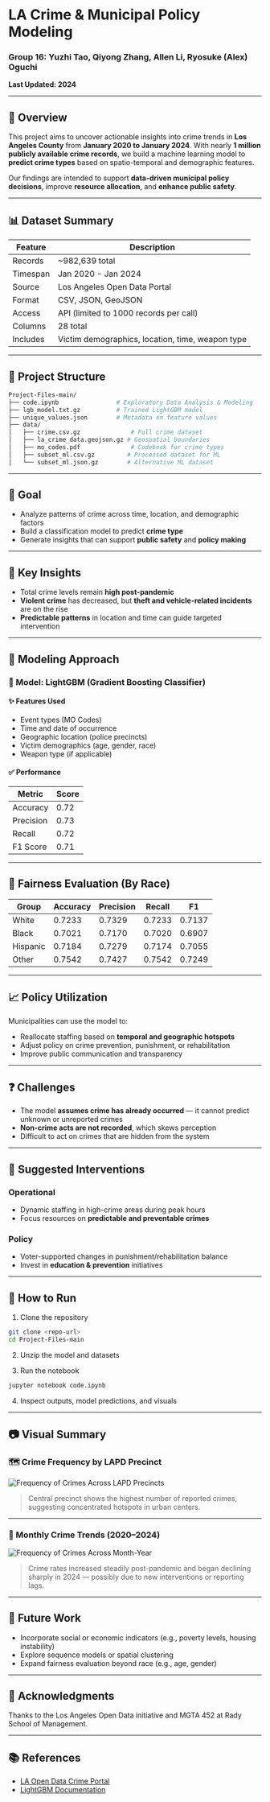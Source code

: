 # LA Crime & Municipal Policy Modeling

### Group 16: Yuzhi Tao, Qiyong Zhang, Allen Li, Ryosuke (Alex) Oguchi

**Last Updated: 2024**

---

## 🔎 Overview

This project aims to uncover actionable insights into crime trends in **Los Angeles County** from **January 2020 to January 2024**. With nearly **1 million publicly available crime records**, we build a machine learning model to **predict crime types** based on spatio-temporal and demographic features.

Our findings are intended to support **data-driven municipal policy decisions**, improve **resource allocation**, and **enhance public safety**.

---

## 📊 Dataset Summary

| Feature  | Description                                      |
| -------- | ------------------------------------------------ |
| Records  | ~982,639 total                                  |
| Timespan | Jan 2020 - Jan 2024                              |
| Source   | Los Angeles Open Data Portal                     |
| Format   | CSV, JSON, GeoJSON                               |
| Access   | API (limited to 1000 records per call)           |
| Columns  | 28 total                                         |
| Includes | Victim demographics, location, time, weapon type |

---

## 📅 Project Structure

```bash
Project-Files-main/
├── code.ipynb                # Exploratory Data Analysis & Modeling
├── lgb_model.txt.gz          # Trained LightGBM model
├── unique_values.json        # Metadata on feature values
├── data/
│   ├── crime.csv.gz              # Full crime dataset
│   ├── la_crime_data.geojson.gz # Geospatial boundaries
│   ├── mo_codes.pdf              # Codebook for crime types
│   ├── subset_ml.csv.gz         # Processed dataset for ML
│   └── subset_ml.json.gz        # Alternative ML dataset
```

---

## 🔢 Goal

- Analyze patterns of crime across time, location, and demographic factors
- Build a classification model to predict **crime type**
- Generate insights that can support **public safety** and **policy making**

---

## 📝 Key Insights

- Total crime levels remain **high post-pandemic**
- **Violent crime** has decreased, but **theft and vehicle-related incidents** are on the rise
- **Predictable patterns** in location and time can guide targeted intervention

---

## 🎯 Modeling Approach

### 🔌 Model: LightGBM (Gradient Boosting Classifier)

#### ✨ Features Used

- Event types (MO Codes)
- Time and date of occurrence
- Geographic location (police precincts)
- Victim demographics (age, gender, race)
- Weapon type (if applicable)

#### ✅ Performance

| Metric    | Score |
| --------- | ----- |
| Accuracy  | 0.72  |
| Precision | 0.73  |
| Recall    | 0.72  |
| F1 Score  | 0.71  |

---

## 🧡 Fairness Evaluation (By Race)

| Group    | Accuracy | Precision | Recall | F1     |
| -------- | -------- | --------- | ------ | ------ |
| White    | 0.7233   | 0.7329    | 0.7233 | 0.7137 |
| Black    | 0.7021   | 0.7170    | 0.7020 | 0.6907 |
| Hispanic | 0.7184   | 0.7279    | 0.7174 | 0.7055 |
| Other    | 0.7542   | 0.7427    | 0.7542 | 0.7249 |

---

## 📈 Policy Utilization

Municipalities can use the model to:

- Reallocate staffing based on **temporal and geographic hotspots**
- Adjust policy on crime prevention, punishment, or rehabilitation
- Improve public communication and transparency

---

## ❓ Challenges

- The model **assumes crime has already occurred** — it cannot predict unknown or unreported crimes
- **Non-crime acts are not recorded**, which skews perception
- Difficult to act on crimes that are hidden from the system

---

## 🧰 Suggested Interventions

### Operational

- Dynamic staffing in high-crime areas during peak hours
- Focus resources on **predictable and preventable crimes**

### Policy

- Voter-supported changes in punishment/rehabilitation balance
- Invest in **education & prevention** initiatives

---

## 📁 How to Run

1. Clone the repository

```bash
git clone <repo-url>
cd Project-Files-main
```

2. Unzip the model and datasets

3. Run the notebook

```bash
jupyter notebook code.ipynb
```

4. Inspect outputs, model predictions, and visuals

---

## 📷 Visual Summary

### 🗺️ Crime Frequency by LAPD Precinct

![Frequency of Crimes Across LAPD Precincts](images/freq.png)

> Central precinct shows the highest number of reported crimes, suggesting concentrated hotspots in urban centers.

---

### 📆 Monthly Crime Trends (2020–2024)

![Frequency of Crimes Across Month-Year](images/freq_time.png)

> Crime rates increased steadily post-pandemic and began declining sharply in 2024 — possibly due to new interventions or reporting lags.

---

## 📅 Future Work

- Incorporate social or economic indicators (e.g., poverty levels, housing instability)
- Explore sequence models or spatial clustering
- Expand fairness evaluation beyond race (e.g., age, gender)

---

## 🙏 Acknowledgments

Thanks to the Los Angeles Open Data initiative and MGTA 452 at Rady School of Management.

---

## 📚 References

- [LA Open Data Crime Portal](https://data.lacity.org/)
- [LightGBM Documentation](https://lightgbm.readthedocs.io/)
